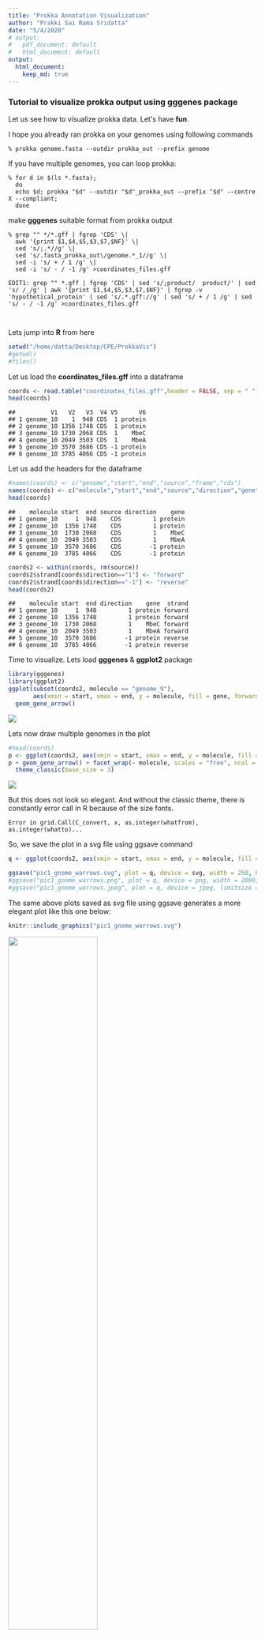 ```yaml
---
title: "Prokka Annotation Visualization"
author: "Prakki Sai Rama Sridatta"
date: "5/4/2020"
# output:
#   pdf_document: default
#   html_document: default
output: 
  html_document:
    keep_md: true
---
```



### Tutorial to visualize prokka output using gggenes package

Let us see how to visualize prokka data. Let's have **fun**.

I hope you already ran prokka on your genomes using following commands

```
% prokka genome.fasta --outdir prokka_out --prefix genome
```
If you have multiple genomes, you can loop prokka:

```
% for d in $(ls *.fasta);
  do 
  echo $d; prokka "$d" --outdir "$d"_prokka_out --prefix "$d" --centre X --compliant;
  done

```
make **gggenes** suitable format from prokka output
```
% grep "" */*.gff | fgrep 'CDS' \|
  awk '{print $1,$4,$5,$3,$7,$NF}' \|
  sed 's/;.*//g' \|
  sed 's/.fasta_prokka_out\/genome.*_1//g' \|
  sed -i 's/ + / 1 /g' \|
  sed -i 's/ - / -1 /g' >coordinates_files.gff

EDIT1: grep "" *.gff | fgrep 'CDS' | sed 's/;product/  product/' | sed 's/ /_/g' | awk '{print $1,$4,$5,$3,$7,$NF}' | fgrep -v 'hypothetical_protein' | sed 's/.*.gff://g' | sed 's/ + / 1 /g' | sed 's/ - / -1 /g' >coordinates_files.gff



```
Lets jump into **R** from here


```r
setwd("/home/datta/Desktop/CPE/ProkkaVis")
#getwd()
#files()
```

Let us load the **coordinates_files.gff** into a dataframe

```r
coords <- read.table("coordinates_files.gff",header = FALSE, sep = " ")
head(coords)
```

```
##          V1   V2   V3  V4 V5      V6
## 1 genome_10    1  948 CDS  1 protein
## 2 genome_10 1356 1748 CDS  1 protein
## 3 genome_10 1730 2068 CDS  1    MbeC
## 4 genome_10 2049 3503 CDS  1    MbeA
## 5 genome_10 3570 3686 CDS -1 protein
## 6 genome_10 3785 4066 CDS -1 protein
```

Let us add the headers for the dataframe 


```r
#names(coords) <- c("genome","start","end","source","frame","cds")
names(coords) <- c("molecule","start","end","source","direction","gene")
head(coords)
```

```
##    molecule start  end source direction    gene
## 1 genome_10     1  948    CDS         1 protein
## 2 genome_10  1356 1748    CDS         1 protein
## 3 genome_10  1730 2068    CDS         1    MbeC
## 4 genome_10  2049 3503    CDS         1    MbeA
## 5 genome_10  3570 3686    CDS        -1 protein
## 6 genome_10  3785 4066    CDS        -1 protein
```

```r
coords2 <- within(coords, rm(source))
coords2$strand[coords$direction=="1"] <- "forward"
coords2$strand[coords$direction=="-1"] <- "reverse"
head(coords2)
```

```
##    molecule start  end direction    gene  strand
## 1 genome_10     1  948         1 protein forward
## 2 genome_10  1356 1748         1 protein forward
## 3 genome_10  1730 2068         1    MbeC forward
## 4 genome_10  2049 3503         1    MbeA forward
## 5 genome_10  3570 3686        -1 protein reverse
## 6 genome_10  3785 4066        -1 protein reverse
```

Time to visualize. Lets load **gggenes** & **ggplot2** package

```r
library(gggenes)
library(ggplot2)
ggplot(subset(coords2, molecule == "genome_9"),
       aes(xmin = start, xmax = end, y = molecule, fill = gene, forward = direction)) +
  geom_gene_arrow()
```

![](ProkkaVis_files/figure-html/chunk4-1.png)<!-- -->

Lets now draw multiple genomes in the plot

```r
#head(coords)
p <- ggplot(coords2, aes(xmin = start, xmax = end, y = molecule, fill = gene)) 
p + geom_gene_arrow() + facet_wrap(~ molecule, scales = "free", ncol = 1) + scale_fill_brewer(palette = "Set3") +
  theme_classic(base_size = 3)
```

![](ProkkaVis_files/figure-html/chunk5-1.png)<!-- -->

But this does not look so elegant. And without the classic theme, there is constantly error call in R because of the size fonts.

```
Error in grid.Call(C_convert, x, as.integer(whatfrom), as.integer(whatto)...
```
So, we save the plot in a svg file using ggsave command


```r
q <- ggplot(coords2, aes(xmin = start, xmax = end, y = molecule, fill = gene)) +  geom_gene_arrow() + facet_wrap(~ molecule, scales = "free", ncol = 1) + scale_fill_brewer(palette = "Set3")

ggsave("pic1_gnome_warrows.svg", plot = q, device = svg, width = 250, height = 250, units = "mm", dpi=300)
#ggsave("pic1_gnome_warrows.png", plot = q, device = png, width = 2000, height = 2000, units = "mm", dpi=30)
#ggsave("pic1_gnome_warrows.jpeg", plot = q, device = jpeg, limitsize = FALSE)
```

The same above plots saved as svg file using ggsave generates a more elegant plot like this one below:


```r
knitr::include_graphics("pic1_gnome_warrows.svg")
```

<img src="pic1_gnome_warrows.svg" width="60%" />

## Beautifying the plot with theme_genes()
Because the resulting plot look a bit cluttered, a ‘ggplot2’ theme **theme_genes()** is provided with some sensible defaults.


```r
q2 <-  ggplot(coords2, aes(xmin = start, xmax = end, y = molecule, fill = gene)) +  geom_gene_arrow() + facet_wrap(~ molecule, scales = "free", ncol = 1) + scale_fill_brewer(palette = "Set3") + theme_genes()

ggsave("pic2_gnome_warrows_lessclutter.svg", plot = q2, device = svg, width = 250, height = 250, units = "mm", dpi=300)

knitr::include_graphics("pic2_gnome_warrows_lessclutter.svg")
```

<img src="pic2_gnome_warrows_lessclutter.svg" width="60%" />

### Aligning OXA-10 genes across facets using  make_alignment_dummies()

With that done, sometimes we need to vertically align a gene across the genomes. This could be easily achieved by make_alignment_dummies(). make_alignment_dummies() generates a set of ‘dummy’ genes that if added to the plot with ggplot2::geom_blank() will extend the range of each facet to visually align the selected gene across facets. Lets see how that works!


```r
dummies <- make_alignment_dummies(
  coords2,
  aes(xmin = start, xmax = end, y = molecule, id = gene),
  on = "OXA-10"
)

q3 <-  ggplot(coords2, aes(xmin = start, xmax = end, y = molecule, fill = gene)) +  geom_gene_arrow() + geom_blank(data = dummies) + facet_wrap(~ molecule, scales = "free", ncol = 1) + scale_fill_brewer(palette = "Set3") + theme_genes()

ggsave("pic3_gnomes_aligned_byGene.svg", plot = q2, device = svg, width = 250, height = 250, units = "mm", dpi=300)

knitr::include_graphics("pic3_gnomes_aligned_byGene.svg")
```

<img src="pic3_gnomes_aligned_byGene.svg" width="60%" />

### Labelling genes with geom_gene_label()

To label individual genes, let us provide a label aesthetic and use geom_gene_label(). 


```r
q4 <- ggplot(coords2, aes(xmin = start, xmax = end, y =molecule, fill = gene, label = gene)) +
  geom_gene_arrow(arrowhead_height = unit(5, "mm"), arrowhead_width = unit(3, "mm")) +
  geom_gene_label(align = "left") +
  geom_blank(data = dummies) +
  facet_wrap(~ molecule, scales = "free", ncol = 1) +
  scale_fill_brewer(palette = "Set3") +
  theme_genes()

ggsave("pic4_labelarrows_wgeneNames.svg", plot = q4, device = svg, width = 250, height = 250, units = "mm", dpi=300)

knitr::include_graphics("pic4_labelarrows_wgeneNames.svg")
```

<img src="pic4_labelarrows_wgeneNames.svg" width="60%" />

Directionality to the gene arrows



```r
#head(coords2)
q5 <- ggplot(coords2, aes(xmin = start, xmax = end, y = molecule, fill = gene, label= gene, forward = direction)) +
  geom_gene_arrow(arrowhead_height = unit(5, "mm"), arrowhead_width = unit(3, "mm")) +
  geom_gene_label(align = "left") + facet_wrap(~ molecule, scales = "free", ncol = 1) +
  scale_fill_brewer(palette = "Set3") +
  theme_genes()

ggsave("pic5_labelarrows_wgeneNames_strand.svg", plot = q5, device = svg, width = 250, height = 250, units = "mm", dpi=300)

knitr::include_graphics("pic5_labelarrows_wgeneNames_strand.svg")
```

<img src="pic5_labelarrows_wgeneNames_strand.svg" width="60%" />


### Problems I encountered
1) loading the image in the html. So, I had to save the figures using ggsave in svg format. Specifically svg format because png, jpeg 's width & height even after increasing did not generate the required image format like svg image file

2) After generating, I have loaded the svg images using knitr::include_graphics. This works well if the output is knitr html. But for knitr pdf, this did not work. So, I was left with 0creating the html output option

3) To generate a pdf from html file, I used pandoc. This would generate a nice pdf in latex. But, the code and figure are cut off on the right side if excceeds the page width. So far, could not find fix for this.
